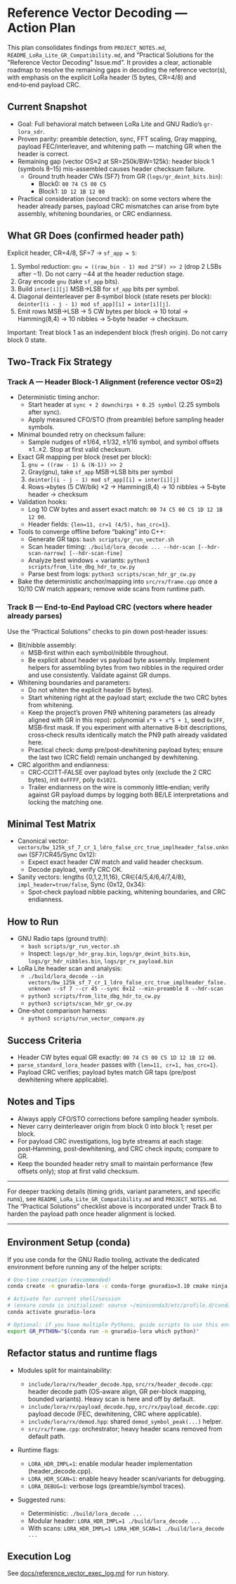 # Reference Vector Decoding — Action Plan

This plan consolidates findings from `PROJECT_NOTES.md`, `README_LoRa_Lite_GR_Compatibility.md`, and “Practical Solutions for the "Reference Vector Decoding" Issue.md”. It provides a clear, actionable roadmap to resolve the remaining gaps in decoding the reference vector(s), with emphasis on the explicit LoRa header (5 bytes, CR=4/8) and end‑to‑end payload CRC.

## Current Snapshot
- Goal: Full behavioral match between LoRa Lite and GNU Radio’s `gr-lora_sdr`.
- Proven parity: preamble detection, sync, FFT scaling, Gray mapping, payload FEC/interleaver, and whitening path — matching GR when the header is correct.
- Remaining gap (vector OS≈2 at SR=250k/BW=125k): header block 1 (symbols 8–15) mis-assembled causes header checksum failure.
  - Ground truth header CWs (SF7) from GR (`logs/gr_deint_bits.bin`):
    - Block0: `00 74 C5 00 C5`
    - Block1: `1D 12 1B 12 00`
- Practical consideration (second track): on some vectors where the header already parses, payload CRC mismatches can arise from byte assembly, whitening boundaries, or CRC endianness.

## What GR Does (confirmed header path)
Explicit header, CR=4/8, SF=7 → `sf_app = 5`:
1) Symbol reduction: `gnu = ((raw_bin - 1) mod 2^SF) >> 2` (drop 2 LSBs after −1). Do not carry −44 at the header reduction stage.
2) Gray encode `gnu` (take `sf_app` bits).
3) Build `inter[i][j]` MSB→LSB for `sf_app` bits per symbol.
4) Diagonal deinterleaver per 8‑symbol block (state resets per block): `deinter[(i - j - 1) mod sf_app][i] = inter[i][j]`.
5) Emit rows MSB→LSB → 5 CW bytes per block → 10 total → Hamming(8,4) → 10 nibbles → 5‑byte header → checksum.

Important: Treat block 1 as an independent block (fresh origin). Do not carry block 0 state.

## Two‑Track Fix Strategy

### Track A — Header Block‑1 Alignment (reference vector OS≈2)
- Deterministic timing anchor:
  - Start header at `sync + 2 downchirps + 0.25 symbol` (2.25 symbols after sync).
  - Apply measured CFO/STO (from preamble) before sampling header symbols.
- Minimal bounded retry on checksum failure:
  - Sample nudges of ±1/64, ±1/32, ±1/16 symbol, and symbol offsets ±1..±2. Stop at first valid checksum.
- Exact GR mapping per block (reset per block):
  1) `gnu = ((raw - 1) & (N-1)) >> 2`
  2) Gray(gnu), take `sf_app` MSB→LSB bits per symbol
  3) `deinter[(i - j - 1) mod sf_app][i] = inter[i][j]`
  4) Rows→bytes (5 CW/blk) ×2 → Hamming(8,4) → 10 nibbles → 5‑byte header → checksum
- Validation hooks:
  - Log 10 CW bytes and assert exact match: `00 74 C5 00 C5 1D 12 1B 12 00`.
  - Header fields: `{len=11, cr=1 (4/5), has_crc=1}`.
- Tools to converge offline before “baking” into C++:
  - Generate GR taps: `bash scripts/gr_run_vector.sh`
  - Scan header timing: `./build/lora_decode ... --hdr-scan [--hdr-scan-narrow] [--hdr-scan-fine]`
  - Analyze best windows + variants: `python3 scripts/from_lite_dbg_hdr_to_cw.py`
  - Parse best from logs: `python3 scripts/scan_hdr_gr_cw.py`
- Bake the deterministic anchor/mapping into `src/rx/frame.cpp` once a 10/10 CW match appears; remove wide scans from runtime path.

### Track B — End‑to‑End Payload CRC (vectors where header already parses)
Use the “Practical Solutions” checks to pin down post‑header issues:
- Bit/nibble assembly:
  - MSB‑first within each symbol/nibble throughout.
  - Be explicit about header vs payload byte assembly. Implement helpers for assembling bytes from two nibbles in the required order and use consistently. Validate against GR dumps.
- Whitening boundaries and parameters:
  - Do not whiten the explicit header (5 bytes).
  - Start whitening right at the payload start; exclude the two CRC bytes from whitening.
  - Keep the project’s proven PN9 whitening parameters (as already aligned with GR in this repo): polynomial `x^9 + x^5 + 1`, seed `0x1FF`, MSB‑first mask. If you experiment with alternative 8‑bit descriptions, cross‑check results identically match the PN9 path already validated here.
  - Practical check: dump pre/post‑dewhitening payload bytes; ensure the last two (CRC field) remain unchanged by dewhitening.
- CRC algorithm and endianness:
  - CRC‑CCITT‑FALSE over payload bytes only (exclude the 2 CRC bytes), init `0xFFFF`, poly `0x1021`.
  - Trailer endianness on the wire is commonly little‑endian; verify against GR payload dumps by logging both BE/LE interpretations and locking the matching one.

## Minimal Test Matrix
- Canonical vector: `vectors/bw_125k_sf_7_cr_1_ldro_false_crc_true_implheader_false.unknown` (SF7/CR45/Sync 0x12):
  - Expect exact header CW match and valid header checksum.
  - Decode payload, verify CRC OK.
- Sanity vectors: lengths {0,1,2,11,16}, CR∈{4/5,4/6,4/7,4/8}, `impl_header=true/false`, Sync {0x12, 0x34}:
  - Spot‑check payload nibble packing, whitening boundaries, and CRC endianness.

## How to Run
- GNU Radio taps (ground truth):
  - `bash scripts/gr_run_vector.sh`
  - Inspect: `logs/gr_hdr_gray.bin`, `logs/gr_deint_bits.bin`, `logs/gr_hdr_nibbles.bin`, `logs/gr_rx_payload.bin`
- LoRa Lite header scan and analysis:
  - `./build/lora_decode --in vectors/bw_125k_sf_7_cr_1_ldro_false_crc_true_implheader_false.unknown --sf 7 --cr 45 --sync 0x12 --min-preamble 8 --hdr-scan`
  - `python3 scripts/from_lite_dbg_hdr_to_cw.py`
  - `python3 scripts/scan_hdr_gr_cw.py`
- One‑shot comparison harness:
  - `python3 scripts/run_vector_compare.py`

## Success Criteria
- Header CW bytes equal GR exactly: `00 74 C5 00 C5 1D 12 1B 12 00`.
- `parse_standard_lora_header` passes with `{len=11, cr=1, has_crc=1}`.
- Payload CRC verifies; payload bytes match GR taps (pre/post dewhitening where applicable).

## Notes and Tips
- Always apply CFO/STO corrections before sampling header symbols.
- Never carry deinterleaver origin from block 0 into block 1; reset per block.
- For payload CRC investigations, log byte streams at each stage: post‑Hamming, post‑dewhitening, and CRC check inputs; compare to GR.
- Keep the bounded header retry small to maintain performance (few offsets only); stop at first valid checksum.

---
For deeper tracking details (timing grids, variant parameters, and specific runs), see `README_LoRa_Lite_GR_Compatibility.md` and `PROJECT_NOTES.md`. The “Practical Solutions” checklist above is incorporated under Track B to harden the payload path once header alignment is locked.

---
## Environment Setup (conda)
If you use conda for the GNU Radio tooling, activate the dedicated environment before running any of the helper scripts:
```bash
# One-time creation (recommended)
conda create -n gnuradio-lora -c conda-forge gnuradio=3.10 cmake ninja -y

# Activate for current shell/session
# (ensure conda is initialized: source ~/miniconda3/etc/profile.d/conda.sh)
conda activate gnuradio-lora

# Optional: if you have multiple Pythons, guide scripts to use this env
export GR_PYTHON="$(conda run -n gnuradio-lora which python)"
```

## Refactor status and runtime flags

- Modules split for maintainability:
  - `include/lora/rx/header_decode.hpp`, `src/rx/header_decode.cpp`: header decode path (OS-aware align, GR per-block mapping, bounded variants). Heavy scan is here and off by default.
  - `include/lora/rx/payload_decode.hpp`, `src/rx/payload_decode.cpp`: payload decode (FEC, dewhitening, CRC where applicable).
  - `include/lora/rx/demod.hpp`: shared `demod_symbol_peak(...)` helper.
  - `src/rx/frame.cpp`: orchestrator; heavy header scans removed from default path.

- Runtime flags:
  - `LORA_HDR_IMPL=1`: enable modular header implementation (header_decode.cpp).
  - `LORA_HDR_SCAN=1`: enable heavy header scan/variants for debugging.
  - `LORA_DEBUG=1`: verbose logs (preamble/symbol traces).

- Suggested runs:
  - Deterministic: `./build/lora_decode ...`
  - Modular header: `LORA_HDR_IMPL=1 ./build/lora_decode ...`
  - With scans: `LORA_HDR_IMPL=1 LORA_HDR_SCAN=1 ./build/lora_decode ...`

## Execution Log

See [docs/reference_vector_exec_log.md](docs/reference_vector_exec_log.md) for run history.
